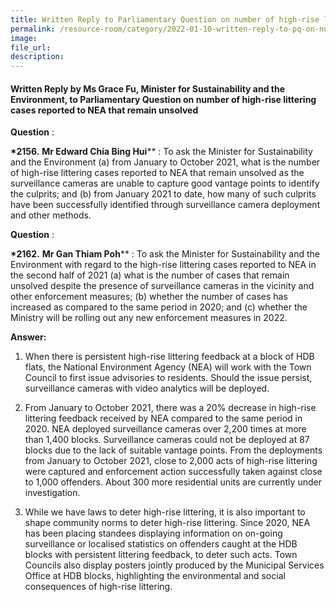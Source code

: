 ```yaml
---  
title: Written Reply to Parliamentary Question on number of high-rise littering cases reported to NEA that remain unsolved by Ms Grace Fu, Minister for Sustainability and the Environment  
permalink: /resource-room/category/2022-01-10-written-reply-to-pq-on-number-of-high-rise-littering-cases-reported-to-NEA-that-remain-unsolved/  
image:  
file_url:  
description:  
---  
```

 
#### Written Reply by Ms Grace Fu, Minister for Sustainability and the Environment, to Parliamentary Question on number of high-rise littering cases reported to NEA that remain unsolved  

**Question** :

**\*2156.**  **Mr Edward Chia Bing Hui**** : To ask the Minister for Sustainability and the Environment (a) from January to October 2021, what is the number of high-rise littering cases reported to NEA that remain unsolved as the surveillance cameras are unable to capture good vantage points to identify the culprits; and (b) from January 2021 to date, how many of such culprits have been successfully identified through surveillance camera deployment and other methods.

**Question** :

**\*2162.**  **Mr Gan Thiam Poh**** : To ask the Minister for Sustainability and the Environment with regard to the high-rise littering cases reported to NEA in the second half of 2021 (a) what is the number of cases that remain unsolved despite the presence of surveillance cameras in the vicinity and other enforcement measures; (b) whether the number of cases has increased as compared to the same period in 2020; and (c) whether the Ministry will be rolling out any new enforcement measures in 2022.

**Answer:**

1. When there is persistent high-rise littering feedback at a block of HDB flats, the National Environment Agency (NEA) will work with the Town Council to first issue advisories to residents. Should the issue persist, surveillance cameras with video analytics will be deployed.

2. From January to October 2021, there was a 20% decrease in high-rise littering feedback received by NEA compared to the same period in 2020. NEA deployed surveillance cameras over 2,200 times at more than 1,400 blocks. Surveillance cameras could not be deployed at 87 blocks due to the lack of suitable vantage points. From the deployments from January to October 2021, close to 2,000 acts of high-rise littering were captured and enforcement action successfully taken against close to 1,000 offenders. About 300 more residential units are currently under investigation.

3. While we have laws to deter high-rise littering, it is also important to shape community norms to deter high-rise littering. Since 2020, NEA has been placing standees displaying information on on-going surveillance or localised statistics on offenders caught at the HDB blocks with persistent littering feedback, to deter such acts. Town Councils also display posters jointly produced by the Municipal Services Office at HDB blocks, highlighting the environmental and social consequences of high-rise littering.
